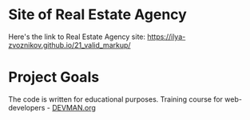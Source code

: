 # Site of Real Estate Agency

Here's the link to Real Estate Agency site:
https://ilya-zvoznikov.github.io/21_valid_markup/

# Project Goals

The code is written for educational purposes. Training course for web-developers - [DEVMAN.org](https://devman.org)
